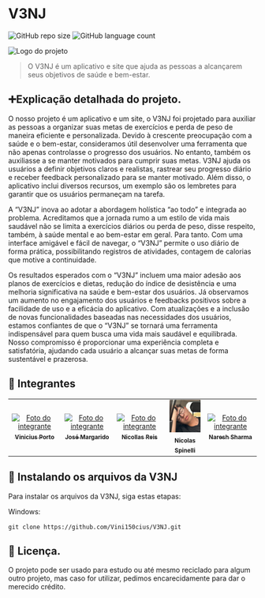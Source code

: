 # V3NJ

![GitHub repo size](https://img.shields.io/github/repo-size/Vini150cius/V3NJ?style=for-the-badge)
![GitHub language count](https://img.shields.io/github/languages/count/Vini150cius/V3NJ?style=for-the-badge)

<img src="./assets/Prancheta 1.jpg" alt="Logo do projeto">

> O V3NJ é um aplicativo e site que ajuda as pessoas a alcançarem seus objetivos de saúde e bem-estar.

## ➕Explicação detalhada do projeto.

O nosso projeto é um aplicativo e um site, o V3NJ foi projetado para auxiliar as pessoas a organizar suas metas de exercícios e perda de peso de maneira eficiente e personalizada. Devido à crescente preocupação com a saúde e o bem-estar, consideramos útil desenvolver uma ferramenta que não apenas controlasse o progresso dos usuários. No entanto, também os auxiliasse a se manter motivados para cumprir suas metas. V3NJ ajuda os usuários a definir objetivos claros e realistas, rastrear seu progresso diário e receber feedback personalizado para se manter motivado. Além disso, o aplicativo inclui diversos recursos, um exemplo são os lembretes para garantir que os usuários permaneçam na tarefa.

A “V3NJ” inova ao adotar a abordagem holística “ao todo” e integrada ao problema. Acreditamos que a jornada rumo a um estilo de vida mais saudável não se limita a exercícios diários ou perda de peso, disse respeito, também, à saúde mental e ao bem-estar em geral. Para tanto. Com uma interface amigável e fácil de navegar, o “V3NJ” permite o uso diário de forma prática, possibilitando registros de atividades, contagem de calorias que motive a continuidade.

Os resultados esperados com o “V3NJ” incluem uma maior adesão aos planos de exercícios e dietas, redução do índice de desistência e uma melhoria significativa na saúde e bem-estar dos usuários. Já observamos um aumento no engajamento dos usuários e feedbacks positivos sobre a facilidade de uso e a eficácia do aplicativo. Com atualizações e a inclusão de novas funcionalidades baseadas nas necessidades dos usuários, estamos confiantes de que o “V3NJ” se tornará uma ferramenta indispensável para quem busca uma vida mais saudável e equilibrada. Nosso compromisso é proporcionar uma experiência completa e satisfatória, ajudando cada usuário a alcançar suas metas de forma sustentável e prazerosa.

## 🤝 Integrantes

<table>
  <tr>
    <td align="center">
      <a href="https://github.com/Vini150cius" title="Github do integrante">
        <img src="./assets/members/vinicius.jpg" width="100px;" alt="Foto do integrante"/><br>
        <sub>
          <b>Vinicius Porto</b>
        </sub>
      </a>
    </td>
    <td align="center">
      <a href="https://github.com/JoseSouza2007" title="Github do integrante">
        <img src="./assets/members/jose.png" width="100px;" alt="Foto do integrante"/><br>
        <sub>
          <b>José Margarido</b>
        </sub>
      </a>
    </td>
    <td align="center">
      <a href="https://github.com/NicollasMSR" title="Github do integrante">
        <img src="./assets/members/nicollas.png" width="100px;" alt="Foto do integrante"/><br>
        <sub>
          <b>Nicollas Reis</b>
        </sub>
      </a>
    </td>
    <td align="center">
      <a href="https://github.com/TABAQUINH" title="Github do integrante">
        <img src="./assets/members/nicolas.jpg" width="100px;" alt="Foto do integrante"/><br>
        <sub>
          <b>Nicolas Spinelli</b>
        </sub>
      </a>
    </td>
    <td align="center">
      <a href="#" title="Github do integrante">
        <img src="./assets/members/naresh.jpg" width="100px;" alt="Foto do integrante"/><br>
        <sub>
          <b>Naresh Sharma</b>
        </sub>
      </a>
    </td>
    
  </tr>
</table>

## 🚀 Instalando os arquivos da V3NJ

Para instalar os arquivos da V3NJ, siga estas etapas:

Windows:

```shell
git clone https://github.com/Vini150cius/V3NJ.git
```

## 📝 Licença.

O projeto pode ser usado para estudo ou até mesmo reciclado para algum outro projeto, mas caso for utilizar, pedimos encarecidamente para dar o merecido crédito.
